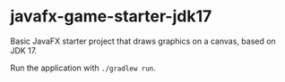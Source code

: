 # javafx-game-starter-jdk17

Basic JavaFX starter project that draws graphics on a canvas, based on JDK 17.

Run the application with `./gradlew run`.
